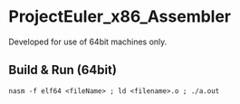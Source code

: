 # ProjectEuler_x86_Assembler

Developed for use of 64bit machines only.

## Build & Run (64bit)

```nasm -f elf64 <fileName> ; ld <filename>.o ; ./a.out```
